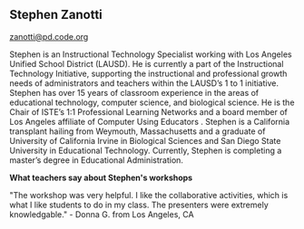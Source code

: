 ## Stephen Zanotti

[zanotti@pd.code.org](mailto:zanotti@pd.code.org)

Stephen is an Instructional Technology Specialist working with Los Angeles Unified School District (LAUSD). He is currently a part of the Instructional Technology Initiative, supporting the instructional and professional growth needs of administrators and teachers within the LAUSD’s 1 to 1 initiative. Stephen has over 15 years of classroom experience in the areas of educational technology, computer science, and biological science. He is the Chair of ISTE’s 1:1 Professional Learning Networks and a board member of Los Angeles affiliate of Computer Using Educators . Stephen is a California transplant hailing from Weymouth, Massachusetts and a graduate of University of California Irvine in Biological Sciences and San Diego State University in Educational Technology. Currently, Stephen is completing a master’s degree in Educational Administration.

**What teachers say about Stephen's workshops**

"The workshop was very helpful. I like the collaborative activities, which is what I like students to do in my class. The presenters were extremely knowledgable." - Donna G. from Los Angeles, CA

